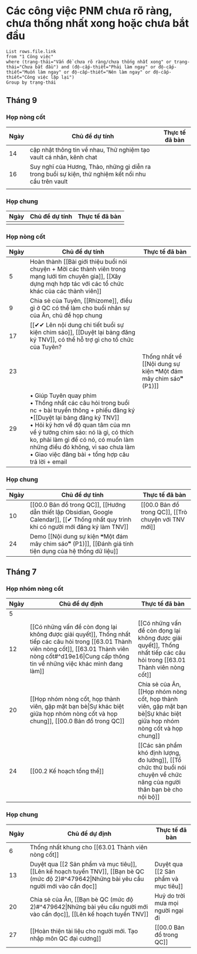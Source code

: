 # Các công việc PNM chưa rõ ràng, chưa thống nhất xong hoặc chưa bắt đầu
```dataview
List rows.file.link 
from "1 Công việc"
where (trạng-thái="Vấn đề chưa rõ ràng/chưa thống nhất xong" or trạng-thái="Chưa bắt đầu") and (độ-cấp-thiết="Phải làm ngay" or độ-cấp-thiết="Muốn làm ngay" or độ-cấp-thiết="Nên làm ngay" or độ-cấp-thiết="Công việc lặp lại") 
Group by trạng-thái
```
## Tháng 9
### Họp nòng cốt
| Ngày | Chủ đề dự tính                                                                                       | Thực tế đã bàn |
| ---- | ---------------------------------------------------------------------------------------------------- | -------------- |
| 14   | cập nhật thông tin về nhau, Thử nghiệm tạo vault cá nhân, kênh chat                                  |                |
| 16   | Suy nghĩ của Hương, Thảo, những gì diễn ra trong buổi sự kiện, thử nghiệm kết nối nhu cầu trên vault |                |
|      |                                                                                                      |                |
### Họp chung
| Ngày | Chủ đề dự tính | Thực tế đã bàn |
| ---- | -------------- | -------------- |
|      |                |                |## Tháng 8
### Họp nòng cốt
| Ngày | Chủ đề dự tính                                                                                                                                                      | Thực tế đã bàn                              |
| ---- | ------------------------------------------------------------------------------------------------------------------------------------------------------------------- | ------------------------------------------- |
| 5    | Hoàn thành [[Bài giới thiệu buổi nói chuyện + Mời các thành viên trong mạng lưới tìm chuyên gia]], [[Xây dựng mqh hợp tác với các tổ chức khác của các thành viên]] |                                             |
| 9    | Chia sẻ của Tuyên, [[Rhizome]], điều gì ở QC có thể làm cho buổi nhân sự của Ân, chủ đề họp chung                                                                   |                                             |
| 17   | [[✔✔ Lên nội dung chi tiết buổi sự kiện chim sáo]], [[Duyệt lại bảng đăng ký TNV]], có thể hỗ trợ gì cho tổ chức của Tuyên?                                               |                                             |
| 23   |                                                                                                                                                                     | Thống nhất về [[Nội dung sự kiện ❝Một đám mây chim sáo❞ (P1)]] |
| 29   | • Giúp Tuyên quay phim<br>• Thống nhất các câu hỏi trong buổi nc + bài truyền thông + phiếu đăng ký<br>•[[Duyệt lại bảng đăng ký TNV]]<br>• Hỏi kỹ hơn về độ quan tâm của mn về ý tưởng chim sáo: nó là gì, có thích ko, phải làm gì để có nó, có muốn làm những điều đó không, vì sao chưa làm<br>• Giao việc đăng bài + tổng hợp câu trả lời + email<br>     |                                             |
### Họp chung
| Ngày | Chủ đề dự tính                                                                                                                           | Thực tế đã bàn                                   |
| ---- | ---------------------------------------------------------------------------------------------------------------------------------------- | ------------------------------------------------ |
| 10   | [[00.0 Bản đồ trong QC]], [[Hướng dẫn thiết lập Obsidian, Google Calendar]], [[✔ Thống nhất quy trình khi có người mới đăng ký làm TNV]] | [[00.0 Bản đồ trong QC]], [[Trò chuyện với TNV mới]] |
| 24   | Demo [[Nội dung sự kiện ❝Một đám mây chim sáo❞ (P1)]],  [[Đánh giá tính tiện dụng của hệ thống dữ liệu]]                                                                                                                                          |                                                  |
## Tháng 7
### Họp nhóm nòng cốt
| Ngày | Chủ đề dự định                                                                                                                                                                                                      | Thực tế đã bàn                                                                                                           |
| ---- | ------------------------------------------------------------------------------------------------------------------------------------------------------------------------------------------------------------------- | ------------------------------------------------------------------------------------------------------------------------ |
| 5    |                                                                                                                                                                                                                     |                                                                                                                          |
| 12   | [[Có những vấn đề còn đọng lại không được giải quyết]], Thống nhất tiếp các câu hỏi trong [[63.01 Thành viên nòng cốt]], [[63.01 Thành viên nòng cốt#^d19e16\|Cung cấp thông tin về những việc khác mình đang làm]] | [[Có những vấn đề còn đọng lại không được giải quyết]], Thống nhất tiếp các câu hỏi trong [[63.01 Thành viên nòng cốt]]  |
| 20   | [[Họp nhóm nòng cốt, họp thành viên, gặp mặt bạn bè\|Sự khác biệt giữa họp nhóm nòng cốt và họp chung]], [[00.0 Bản đồ trong QC]]                                                                                  | Chia sẻ của Ân, [[Họp nhóm nòng cốt, họp thành viên, gặp mặt bạn bè\|Sự khác biệt giữa họp nhóm nòng cốt và họp chung]]  |
| 24   | [[00.2 Kế hoạch tổng thể]]                                                                                                                                                                                          | [[Các sản phẩm khó định lượng, đo lường]], [[Tổ chức thử buổi nói chuyện về chức năng của người thân bạn bè cho nội bộ]] |


### Họp chung
| Ngày | Chủ đề dự định                                                                                                                                      | Thực tế đã bàn                     |
| ---- | --------------------------------------------------------------------------------------------------------------------------------------------------- | ---------------------------------- |
| 6    | Thống nhất khung cho [[63.01 Thành viên nòng cốt]]                                                                                                  |                                    |
| 13   | Duyệt qua [[2 Sản phẩm và mục tiêu]], [[Lên kế hoạch tuyển TNV]],  [[Bạn bè QC (mức độ 2)#^479642\|Những bài yêu cầu người mới vào cần đọc]] | Duyệt qua [[2 Sản phẩm và mục tiêu]] |
| 20   | Chia sẻ của Ân, [[Bạn bè QC (mức độ 2)#^479642\|Những bài yêu cầu người mới vào cần đọc]], [[Lên kế hoạch tuyển TNV]]                      | Huỷ do trời mưa mọi người ngại đi  |
| 27   | [[Hoàn thiện tài liệu cho người mới. Tạo nhập môn QC đại cương]]                                                                                                                       | [[00.0 Bản đồ trong QC]]          |

